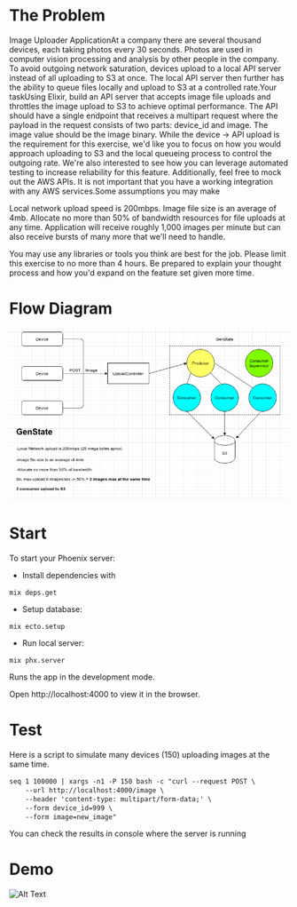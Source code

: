 # The Problem

Image Uploader ApplicationAt a company there are several thousand devices, each taking photos every 30 seconds. Photos are used in computer vision processing and analysis by other people in the company. To avoid outgoing network saturation, devices upload to a local API server instead of all uploading to S3 at once. The local API server then further has the ability to queue files locally and upload to S3 at a controlled rate.Your taskUsing Elixir, build an API server that accepts image file uploads and throttles the image upload to S3 to achieve optimal performance. The API should have a single endpoint that receives a multipart request where the payload in the request consists of two parts: device_id and image. The image value should be the image binary.
While the device → API upload is the requirement for this exercise, we'd like you to focus on how you would approach uploading to S3 and the local queueing process to control the outgoing rate. We're also interested to see how you can leverage automated testing to increase reliability for this feature. Additionally, feel free to mock out the AWS APIs. It is not important that you have a working integration with any AWS services.Some assumptions you may make


	
Local network upload speed is 200mbps.
Image file size is an average of 4mb.
Allocate no more than 50% of bandwidth resources for file uploads at any time.
Application will receive roughly 1,000 images per minute but can also receive bursts of many more that we'll need to handle.


You may use any libraries or tools you think are best for the job. Please limit this exercise to no more than 4 hours. Be prepared to explain your thought process and how you'd expand on the feature set given more time.

# Flow Diagram

![image](./diagram.png)



# Start

To start your Phoenix server:

- Install dependencies with
```
mix deps.get
```
- Setup database:
```
mix ecto.setup
```
- Run local server:
```
mix phx.server
```
Runs the app in the development mode.

Open http://localhost:4000 to view it in the browser.

# Test

Here is a script to simulate many devices (150) uploading images at the same time.

```
seq 1 100000 | xargs -n1 -P 150 bash -c "curl --request POST \
    --url http://localhost:4000/image \
    --header 'content-type: multipart/form-data;' \
    --form device_id=999 \
    --form image=new_image"
```


You can check the results in console where the server is running

# Demo

![Alt Text](./demo_uploader.gif)
